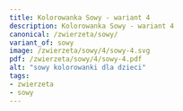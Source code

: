 ```yaml
---
title: Kolorowanka Sowy - wariant 4
description: Kolorowanka Sowy - wariant 4
canonical: /zwierzeta/sowy/
variant_of: sowy
image: /zwierzeta/sowy/4/sowy-4.svg
pdf: /zwierzeta/sowy/4/sowy-4.pdf
alt: "sowy kolorowanki dla dzieci"
tags:
- zwierzeta
- sowy
---
```

